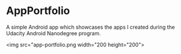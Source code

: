 # AppPortfolio
A simple Android app which showcases the apps I created during the Udacity Android Nanodegree program. 

<img src="app-portfolio.png width="200 height="200">
